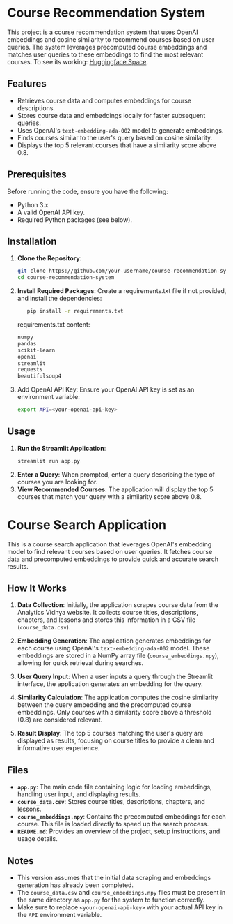 # Course Recommendation System

This project is a course recommendation system that uses OpenAI embeddings and cosine similarity to recommend courses based on user queries. The system leverages precomputed course embeddings and matches user queries to these embeddings to find the most relevant courses.
To see its working: [Huggingface Space](https://huggingface.co/spaces/Guru20154/Search_Engine).

## Features

- Retrieves course data and computes embeddings for course descriptions.
- Stores course data and embeddings locally for faster subsequent queries.
- Uses OpenAI's `text-embedding-ada-002` model to generate embeddings.
- Finds courses similar to the user's query based on cosine similarity.
- Displays the top 5 relevant courses that have a similarity score above 0.8.

## Prerequisites

Before running the code, ensure you have the following:

- Python 3.x
- A valid OpenAI API key.
- Required Python packages (see below).

## Installation

1. **Clone the Repository**:
   ```bash
   git clone https://github.com/your-username/course-recommendation-system.git
   cd course-recommendation-system
   ```
2. **Install Required Packages**: 
   Create a requirements.txt file if not provided, and install the dependencies:
   ```bash
      pip install -r requirements.txt
   ```
   requirements.txt content:
   ```txt
   numpy
   pandas
   scikit-learn
   openai
   streamlit
   requests
   beautifulsoup4
   ```

3. Add OpenAI API Key: Ensure your OpenAI API key is set as an environment variable:
   ```bash
   export API=<your-openai-api-key>
   ```

## Usage
1. **Run the Streamlit Application**:
   ```bash
   streamlit run app.py
   ```
2. **Enter a Query**: When prompted, enter a query describing the type of courses you are looking for.
3. **View Recommended Courses**: The application will display the top 5 courses that match your query with a similarity score above 0.8.

# Course Search Application

This is a course search application that leverages OpenAI's embedding model to find relevant courses based on user queries. It fetches course data and precomputed embeddings to provide quick and accurate search results.

## How It Works

1. **Data Collection**: Initially, the application scrapes course data from the Analytics Vidhya website. It collects course titles, descriptions, chapters, and lessons and stores this information in a CSV file (`course_data.csv`).

2. **Embedding Generation**: The application generates embeddings for each course using OpenAI's `text-embedding-ada-002` model. These embeddings are stored in a NumPy array file (`course_embeddings.npy`), allowing for quick retrieval during searches.

3. **User Query Input**: When a user inputs a query through the Streamlit interface, the application generates an embedding for the query.

4. **Similarity Calculation**: The application computes the cosine similarity between the query embedding and the precomputed course embeddings. Only courses with a similarity score above a threshold (0.8) are considered relevant.

5. **Result Display**: The top 5 courses matching the user's query are displayed as results, focusing on course titles to provide a clean and informative user experience.

## Files

- **`app.py`**: The main code file containing logic for loading embeddings, handling user input, and displaying results.
- **`course_data.csv`**: Stores course titles, descriptions, chapters, and lessons.
- **`course_embeddings.npy`**: Contains the precomputed embeddings for each course. This file is loaded directly to speed up the search process.
- **`README.md`**: Provides an overview of the project, setup instructions, and usage details.

## Notes

- This version assumes that the initial data scraping and embeddings generation has already been completed.
- The `course_data.csv` and `course_embeddings.npy` files must be present in the same directory as `app.py` for the system to function correctly.
- Make sure to replace `<your-openai-api-key>` with your actual API key in the `API` environment variable.
